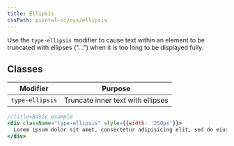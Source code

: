 ```yaml
---
title: Ellipsis
cssPath: pivotal-ui/css/ellipsis
---
```


Use the `type-ellipsis` modifier to cause text within an element to be truncated with ellipses ("...") when it is too long to be displayed fully.

## Classes

Modifier | Purpose
---------|--------
`type-ellipsis` | Truncate inner text with ellipses

```jsx
//title=Basic example
<div className="type-ellipsis" style={{width: '250px'}}>
  Lorem ipsum dolor sit amet, consectetur adipisicing elit, sed do eiusmod tempor incididunt ut labore et dolore magna aliqua. Ut enim ad minim veniam, quis nostrud exercitation ullamco laboris nisi ut aliquip ex ea commodo consequat. Duis aute irure dolor in reprehenderit in voluptate velit esse cillum dolore eu fugiat nulla pariatur. Excepteur sint occaecat cupidatat non proident, sunt in culpa qui officia deserunt mollit anim id est laborum.
</div>
```
